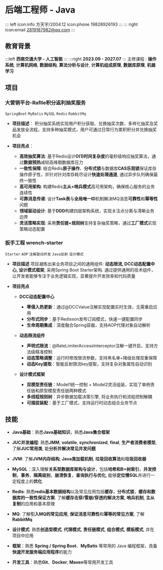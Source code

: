 # 后端工程师 - Java

::: left
icon:info 方天宇/2004.12
icon:phone 19828926193
:::
::: right
icon:email 2819187982@qq.com
:::

## 教育背景

:::left
**西南交通大学 - 人工智能**
:::
:::right
**2023.09 - 2027.07**
:::
主修课程 : **操作系统**, **计算机网络**, **数据结构**, **算法分析与设计**, **计算机组成原理**, **数据库原理**, **机器学习**

## 项目

### 大营销平台-Raflle积分返利抽奖服务

  `SpringBoot` `MyBatis` `MySQL` `Redis` `RabbitMq`

- **项目描述**：
    积分抽奖系统实现用户积分获取、兑换抽奖次数、多样化抽奖及奖品发放全流程，支持多种抽奖模式，用户可通过日常行为累积积分并兑换抽奖机会

- **项目亮点**：
  
  - **高效抽奖算法**: 基于Redis设计**O(1)时间复杂度**的毫秒级响应抽奖算法，通过**数据预热**减轻高峰期数据库压力
  - **一致性保障**: 结合Redis**原子操作**、**分布式锁**与数据库**CAS乐观锁**保证库存操作原子性，并针对针对库存耗尽设计**快速处理通道**, 通过异步队列确保最终一致性
  - **高可用架构**: 构建Redis**主从+哨兵模式**高可用架构，确保核心服务的业务连续性
  - **可靠消息传递**: 设计**Task表**与**全局唯一ID**机制解决MQ消息**可靠性**和**幂等性**问题
  - **领域驱动设计**: 基于**DDD**构建四层架构系统，实现关注点分离与清晰业务边界
  - **灵活策略实现**: 采用**责任链+规则树**支持复杂抽奖策略，通过**工厂模式**实现策略动态配置

### 扳手工程 wrench-starter

`Starter` `AOP` `注解驱动开发` `Java反射` `设计模式`

- **项目描述**
  项目凝练出来业务项目之间的通用组件: **动态限流, DCC动态配置中心, 设计模式框架**, 采用Spring Boot Starter架构. 通过提供通用的技术组件，让开发者能够专注于业务逻辑实现，显著提升开发效率和代码质量

- **项目亮点**
  
  - **DCC动态配置中心**
    
    - **零侵入热更新**：通过@DCCValue注解实现配置实时生效，无需重启应用
    - **分布式同步**：基于Redisson发布订阅模式，快速一键配置同步
    - **生命周期集成**：深度融合Spring容器，支持AOP代理对象自动解析
  
  - **动态限流组件**
    
    - **声明式限流**：@RateLimiterAccessInterceptor注解一键开启，支持方法级精准控制
    - **动态策略调整**：运行时修改限流参数，支持黑名单+降级处理双重保障
    - **动态Key提取**：智能反射限流key提取，支持复杂对象属性自动识别
  
  - **设计模式框架**
    
    - **双模型责任链**：Model1统一控制 + Model2灵活组装，实现了单例责任链和原型模型责任链两种模式
    - **多线程规则树**：异步数据加载决策引擎, 将业务执行和流程控制解耦
    - **可插拔装配**：基于工厂模式，支持运行时动态组合业务节点

## 技能

- **Java基础**：熟悉**Java基础知识**，熟悉**Java集合框架**

- **JUC并发编程**: 熟悉**JMM**, **volatile**, **synchronized**, **final**, **生产者消费者模型**, 了解**JUC常用类**, 能**分析并解决常见并发问题**

- **JVM**: 了解**JVM内存结构**, **Java类加载机制**, **垃圾回收算法**和**垃圾回收器**

- **MySQL**：深入理解**关系型数据库架构与设计**，包括**哈希和B+树索引**，**并发控制**，**事务**，**隔离级别**，**崩溃恢复**，**查询执行与优化**, 能够**定位慢SQL**并进行一定程度上的**优化**

- **Redis**: 熟悉**redis基本数据结构**以及常见应用包括**缓存**，**分布式锁**，**缓存和数据库的一致性保证方案**. 了解**缓存击穿/雪崩/穿透的解决方案**, **哨兵机制**, **主从复制**的应用和基本原理

- **MQ**: 了解**引入MQ的常见应用**, **保证消息可靠性**和**幂等的常见方案**, 了解**RabbitMq**

- **设计模式**: 熟悉**创造型模式**, **代理模式**, **责任链模式**, **组合模式**, **模板模式**, 并在项目中应用

- **框架**：熟悉 **Spring / Spring Boot**、**MyBatis** 等常用的 Java 编程框架，具备**快速开发服务端应用程序**的能力

- **开发工具**：熟悉**Git**、**Docker**, **Maven**等常用开发工具
